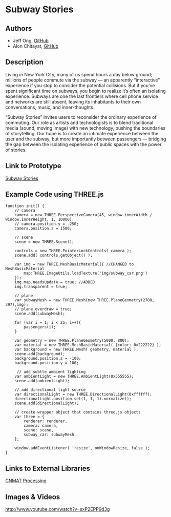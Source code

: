 # Subway Stories

## Authors
- Jeff Ong, [GitHub](http://www.github.com/jffng "GitHub")
- Alon Chitayat, [GitHub](http://www.github.com/animishmish "GitHub")

## Description
Living in New York City, many of us spend hours a day below ground; millions of people commute via the subway — an apparently “interactive” experience if you stop to consider the potential collisions. But if you’ve spent significant time on subways, you begin to realize it’s often an isolating experience. Subways are one the last frontiers where cell phone service and networks are still absent, leaving its inhabitants to their own conversations, music, and inner-thoughts. 

“Subway Stories” invites users to reconsider the ordinary experience of commuting. Our role as artists and technologists is to blend traditional media (sound, moving image) with new technology, pushing the boundaries of storytelling. Our hope is to create an intimate experience between the user and the subway, but more importantly between passengers — bridging the gap between the isolating experience of public spaces with the power of stories.

## Link to Prototype
[Subway Stories](http://www.jffng.com/subway-stories/ "Subway Stories Home")

## Example Code using THREE.js
```
function init() {
	// camera 
    camera = new THREE.PerspectiveCamera(45, window.innerWidth / window.innerHeight, 1, 10000); 
    // camera.position.y = -250; 
    camera.position.z = 1500; 

    // scene 
    scene = new THREE.Scene();

    controls = new THREE.PointerLockControls( camera );
    scene.add( controls.getObject() );

    var img = new THREE.MeshBasicMaterial({ //CHANGED to MeshBasicMaterial
        map:THREE.ImageUtils.loadTexture('img/subway_car.png')
    });
    img.map.needsUpdate = true; //ADDED
    img.transparent = true;

    // plane
    var subwayMesh = new THREE.Mesh(new THREE.PlaneGeometry(2700, 397),img);
    // plane.overdraw = true;
    scene.add(subwayMesh);

    for (var i = 1; i < 25; i++){
        passengers(i);
    }

    var geometry = new THREE.PlaneGeometry(5000, 800);
    var material = new THREE.MeshBasicMaterial( {color: 0x222222} );
    var background = new THREE.Mesh( geometry, material );
    scene.add(background);
    background.position.z = -100;
	background.position.y = 100;

     // add subtle ambient lighting
    var ambientLight = new THREE.AmbientLight(0x555555);
    scene.add(ambientLight);

    // add directional light source
    var directionalLight = new THREE.DirectionalLight(0xffffff);
    directionalLight.position.set(1, 1, 1).normalize();
    scene.add(directionalLight);

    // create wrapper object that contains three.js objects
    var three = {
        renderer: renderer,
        camera: camera,
        scene: scene,
        subway_car: subwayMesh
    };

    window.addEventListener( 'resize', onWindowResize, false );
}
```

## Links to External Libraries
[CNMAT](http://archive.cnmat.berkeley.edu/OpenSoundControl/ "OSC / CNMAT")
[Processing](http://processing.org/ "Processing")

## Images & Videos
http://www.youtube.com/watch?v=sxP2EPP9d3g